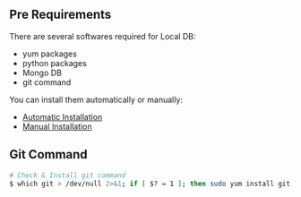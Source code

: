 ## Pre Requirements

There are several softwares required for Local DB:

- yum packages
- python packages
- Mongo DB
- git command

You can install them automatically or manually:

- [Automatic Installation](automatic-install.md)
- [Manual Installation](manual-install.md)

## Git Command

```bash
# Check & Install git command
$ which git > /dev/null 2>&1; if [ $? = 1 ]; then sudo yum install git; fi
```
